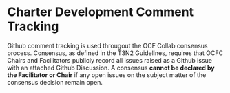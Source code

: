 # Charter Development Comment Tracking

Github comment tracking is used througout the OCF Collab consensus process.  Consensus, as defined in the T3N2 Guidelines, requires that OCFC Chairs and Facilitators publicly record all issues raised as a Github issue with an attached Github Discussion. A consensus **cannot be declared by the Facilitator or Chair** if any open issues on the subject matter of the consensus decision remain open.
